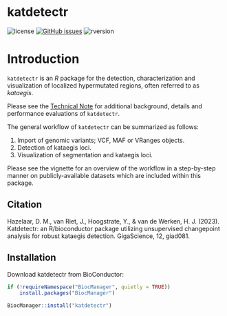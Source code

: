 # katdetectr

![license](https://img.shields.io/badge/license-GPL--3-blue.svg) [![GitHub issues](https://img.shields.io/github/issues/ErasmusMC-CCBC/katdetectr.svg)]() ![rversion](https://img.shields.io/badge/R%20version-%3E4.1.0-lightgrey.svg)

# Introduction

`katdetectr` is an *R* package for the detection, characterization and visualization of localized hypermutated regions, often referred to as *kataegis*.

Please see the [Technical Note](https://academic.oup.com/gigascience/article/doi/10.1093/gigascience/giad081/7319580) for additional background, details and performance evaluations of `katdetectr`.

The general workflow of `katdetectr` can be summarized as follows:

1. Import of genomic variants; VCF, MAF or VRanges objects.
2. Detection of kataegis loci.
3. Visualization of segmentation and kataegis loci.

Please see the vignette for an overview of the workflow in a step-by-step manner on publicly-available datasets which are included within this package.


## Citation

Hazelaar, D. M., van Riet, J., Hoogstrate, Y., & van de Werken, H. J. (2023). Katdetectr: an R/bioconductor package utilizing unsupervised changepoint analysis for robust kataegis detection. GigaScience, 12, giad081.

## Installation

Download katdetectr from BioConductor:
```R
if (!requireNamespace("BiocManager", quietly = TRUE))
    install.packages("BiocManager")

BiocManager::install("katdetectr")

```
